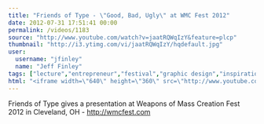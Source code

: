 ```yaml
---
title: "Friends of Type - \"Good, Bad, Ugly\" at WMC Fest 2012"
date: 2012-07-31 17:51:41 00:00
permalink: /videos/1183
source: "http://www.youtube.com/watch?v=jaatRQWqIzY&feature=plcp"
thumbnail: "http://i3.ytimg.com/vi/jaatRQWqIzY/hqdefault.jpg"
user:
  username: "jfinley"
  name: "Jeff Finley"
tags: ["lecture","entrepreneur","festival","graphic design","inspirational","design conference","wmc fest","cleveland","speaker","diy","ohio","midwest"]
html: "<iframe width=\"640\" height=\"360\" src=\"http://www.youtube.com/embed/jaatRQWqIzY?wmode=transparent&fs=1&feature=oembed\" frameborder=\"0\" allowfullscreen></iframe>"
---
```


Friends of Type gives a presentation at Weapons of Mass Creation Fest 2012 in Cleveland, OH - http://wmcfest.com